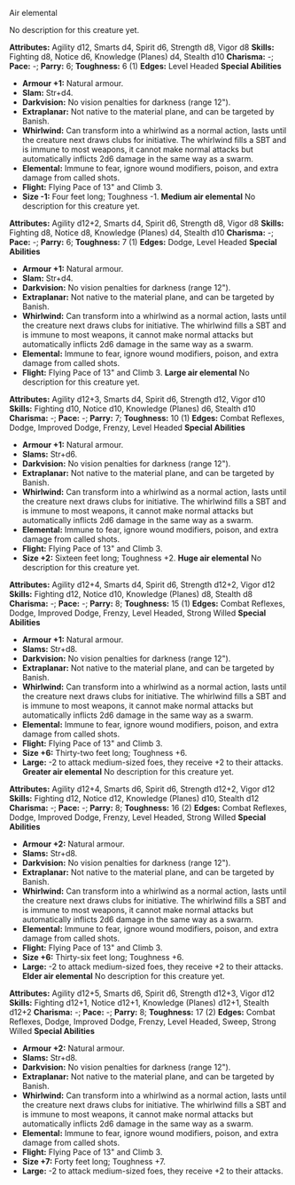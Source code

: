 Air elemental

No description for this creature yet.

**Attributes:** Agility d12, Smarts d4, Spirit d6, Strength d8, Vigor
d8
**Skills:** Fighting d8, Notice d6, Knowledge (Planes) d4, Stealth d10
**Charisma:** -; **Pace:** -; **Parry:** 6; **Toughness:** 6 (1)
**Edges:** Level Headed
**Special Abilities**
- **Armour +1:** Natural armour.
- **Slam:** Str+d4.
- **Darkvision:** No vision penalties for darkness (range 12").
- **Extraplanar:** Not native to the material plane, and can be targeted
by Banish.
- **Whirlwind:** Can transform into a whirlwind as a normal action,
lasts until the creature next draws clubs for initiative. The whirlwind
fills a SBT and is immune to most weapons, it cannot make normal attacks
but automatically inflicts 2d6 damage in the same way as a swarm.
- **Elemental:** Immune to fear, ignore wound modifiers, poison, and
extra damage from called shots.
- **Flight:** Flying Pace of 13" and Climb 3.
- **Size -1:** Four feet long; Toughness -1.
**Medium air elemental**
No description for this creature yet.

**Attributes:** Agility d12+2, Smarts d4, Spirit d6, Strength d8, Vigor
d8
**Skills:** Fighting d8, Notice d8, Knowledge (Planes) d4, Stealth d10
**Charisma:** -; **Pace:** -; **Parry:** 6; **Toughness:** 7 (1)
**Edges:** Dodge, Level Headed
**Special Abilities**
- **Armour +1:** Natural armour.
- **Slam:** Str+d4.
- **Darkvision:** No vision penalties for darkness (range 12").
- **Extraplanar:** Not native to the material plane, and can be targeted
by Banish.
- **Whirlwind:** Can transform into a whirlwind as a normal action,
lasts until the creature next draws clubs for initiative. The whirlwind
fills a SBT and is immune to most weapons, it cannot make normal attacks
but automatically inflicts 2d6 damage in the same way as a swarm.
- **Elemental:** Immune to fear, ignore wound modifiers, poison, and
extra damage from called shots.
- **Flight:** Flying Pace of 13" and Climb 3.
**Large air elemental**
No description for this creature yet.

**Attributes:** Agility d12+3, Smarts d4, Spirit d6, Strength d12, Vigor
d10
**Skills:** Fighting d10, Notice d10, Knowledge (Planes) d6, Stealth
d10
**Charisma:** -; **Pace:** -; **Parry:** 7; **Toughness:** 10 (1)
**Edges:** Combat Reflexes, Dodge, Improved Dodge, Frenzy, Level Headed
**Special Abilities**
- **Armour +1:** Natural armour.
- **Slams:** Str+d6.
- **Darkvision:** No vision penalties for darkness (range 12").
- **Extraplanar:** Not native to the material plane, and can be targeted
by Banish.
- **Whirlwind:** Can transform into a whirlwind as a normal action,
lasts until the creature next draws clubs for initiative. The whirlwind
fills a SBT and is immune to most weapons, it cannot make normal attacks
but automatically inflicts 2d6 damage in the same way as a swarm.
- **Elemental:** Immune to fear, ignore wound modifiers, poison, and
extra damage from called shots.
- **Flight:** Flying Pace of 13" and Climb 3.
- **Size +2:** Sixteen feet long; Toughness +2.
**Huge air elemental**
No description for this creature yet.

**Attributes:** Agility d12+4, Smarts d4, Spirit d6, Strength d12+2,
Vigor d12
**Skills:** Fighting d12, Notice d10, Knowledge (Planes) d8, Stealth d8
**Charisma:** -; **Pace:** -; **Parry:** 8; **Toughness:** 15 (1)
**Edges:** Combat Reflexes, Dodge, Improved Dodge, Frenzy, Level Headed,
Strong Willed
**Special Abilities**
- **Armour +1:** Natural armour.
- **Slams:** Str+d8.
- **Darkvision:** No vision penalties for darkness (range 12").
- **Extraplanar:** Not native to the material plane, and can be targeted
by Banish.
- **Whirlwind:** Can transform into a whirlwind as a normal action,
lasts until the creature next draws clubs for initiative. The whirlwind
fills a SBT and is immune to most weapons, it cannot make normal attacks
but automatically inflicts 2d6 damage in the same way as a swarm.
- **Elemental:** Immune to fear, ignore wound modifiers, poison, and
extra damage from called shots.
- **Flight:** Flying Pace of 13" and Climb 3.
- **Size +6:** Thirty-two feet long; Toughness +6.
- **Large:** -2 to attack medium-sized foes, they receive +2 to their
attacks.
**Greater air elemental**
No description for this creature yet.

**Attributes:** Agility d12+4, Smarts d6, Spirit d6, Strength d12+2,
Vigor d12
**Skills:** Fighting d12, Notice d12, Knowledge (Planes) d10, Stealth
d12
**Charisma:** -; **Pace:** -; **Parry:** 8; **Toughness:** 16 (2)
**Edges:** Combat Reflexes, Dodge, Improved Dodge, Frenzy, Level Headed,
Strong Willed
**Special Abilities**
- **Armour +2:** Natural armour.
- **Slams:** Str+d8.
- **Darkvision:** No vision penalties for darkness (range 12").
- **Extraplanar:** Not native to the material plane, and can be targeted
by Banish.
- **Whirlwind:** Can transform into a whirlwind as a normal action,
lasts until the creature next draws clubs for initiative. The whirlwind
fills a SBT and is immune to most weapons, it cannot make normal attacks
but automatically inflicts 2d6 damage in the same way as a swarm.
- **Elemental:** Immune to fear, ignore wound modifiers, poison, and
extra damage from called shots.
- **Flight:** Flying Pace of 13" and Climb 3.
- **Size +6:** Thirty-six feet long; Toughness +6.
- **Large:** -2 to attack medium-sized foes, they receive +2 to their
attacks.
**Elder air elemental**
No description for this creature yet.

**Attributes:** Agility d12+5, Smarts d6, Spirit d6, Strength d12+3,
Vigor d12
**Skills:** Fighting d12+1, Notice d12+1, Knowledge (Planes) d12+1,
Stealth d12+2
**Charisma:** -; **Pace:** -; **Parry:** 8; **Toughness:** 17 (2)
**Edges:** Combat Reflexes, Dodge, Improved Dodge, Frenzy, Level Headed,
Sweep, Strong Willed
**Special Abilities**
- **Armour +2:** Natural armour.
- **Slams:** Str+d8.
- **Darkvision:** No vision penalties for darkness (range 12").
- **Extraplanar:** Not native to the material plane, and can be targeted
by Banish.
- **Whirlwind:** Can transform into a whirlwind as a normal action,
lasts until the creature next draws clubs for initiative. The whirlwind
fills a SBT and is immune to most weapons, it cannot make normal attacks
but automatically inflicts 2d6 damage in the same way as a swarm.
- **Elemental:** Immune to fear, ignore wound modifiers, poison, and
extra damage from called shots.
- **Flight:** Flying Pace of 13" and Climb 3.
- **Size +7:** Forty feet long; Toughness +7.
- **Large:** -2 to attack medium-sized foes, they receive +2 to their
attacks.

